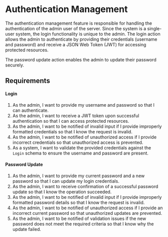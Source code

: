# Authentication Management

The authentication management feature is responsible for handling the authentication of the admin user of the server. Since the system is a single-user system, the login functionality is unique to the admin. The login action allows the admin to authenticate by providing their credentials (username and password) and receive a JSON Web Token (JWT) for accessing protected resources.

The password update action enables the admin to update their password securely. 

## Requirements

#### Login

1. As the admin, I want to provide my username and password so that I can authenticate.
2. As the admin, I want to receive a JWT token upon successful authentication so that I can access protected resources.
3. As the admin, I want to be notified of invalid input if I provide improperly formatted credentials so that I know the request is invalid.
4. As the admin, I want to be notified of unauthorized access if I provide incorrect credentials so that unauthorized access is prevented.
5. As a system, I want to validate the provided credentials against the `Login` schema to ensure the username and password are present.


#### Password Update

1. As the admin, I want to provide my current password and a new password so that I can update my login credentials.
2. As the admin, I want to receive confirmation of a successful password update so that I know the operation succeeded.
3. As the admin, I want to be notified of invalid input if I provide improperly formatted password details so that I know the request is invalid.
4. As the admin, I want to be notified of unauthorized access if I provide an incorrect current password so that unauthorized updates are prevented.
5. As the admin, I want to be notified of validation issues if the new password does not meet the required criteria so that I know why the update failed.
